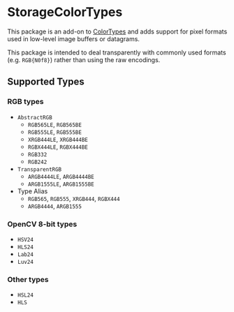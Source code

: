 # StorageColorTypes
This package is an add-on to [ColorTypes](https://github.com/JuliaGraphics/ColorTypes.jl)
and adds support for pixel formats used in low-level image buffers or datagrams.

This package is intended to deal transparently with commonly used formats (e.g.
`RGB{N0f8}`) rather than using the raw encodings.

## Supported Types

### RGB types
- `AbstractRGB`
  - `RGB565LE`, `RGB565BE`
  - `RGB555LE`, `RGB555BE`
  - `XRGB444LE`, `XRGB444BE`
  - `RGBX444LE`, `RGBX444BE`
  - `RGB332`
  - `RGB242`
- `TransparentRGB`
  - `ARGB4444LE`, `ARGB4444BE`
  - `ARGB1555LE`, `ARGB1555BE`
- Type Alias
  - `RGB565`, `RGB555`, `XRGB444`, `RGBX444`
  - `ARGB4444`, `ARGB1555`

### OpenCV 8-bit types
- `HSV24`
- `HLS24`
- `Lab24`
- `Luv24`

### Other types
- `HSL24`
- `HLS`
